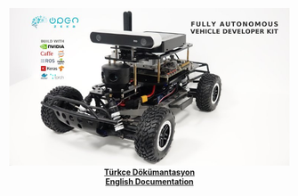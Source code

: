 <p align="center">
  <img src="images/racecar_.jpg" /> <br>
  <b><a href="Dökümantasyon.md">Türkçe Dökümantasyon</a></b><br>
  <b><a href="Documentation.md">English Documentation</a></b>
</p>
